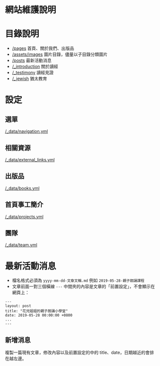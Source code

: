 # 網站維護說明

# 目錄說明
* [/pages](/pages)
首頁、關於我們、出版品
* [/assets/images](/assets/images)
圖片目錄，儘量以子目錄分類圖片
* [/posts](/posts)
最新活動消息
* [/_introduction](/_introduction)
關於讀經
* [/_testimony](/_testimony)
讀經見證
* [/_jewish](/_jewish)
猶太教育


# 設定
## 選單
[/_data/navigation.yml](/_data/navigation.yml)

## 相關資源
[/_data/external_links.yml](/_data/external_links.yml)
## 出版品
[/_data/books.yml](/_data/books.yml)

## 首頁事工簡介
[/_data/projects.yml](/_data/projects.yml)
## 團隊
[/_data/team.yml](/_data/team.yml)

# 最新活動消息
* 檔名格式必須為 `yyyy-mm-dd-文章文稱.md` 例如 `2019-05-28-親子朗誦課程`
* 文章前面一對三個橫線 `---` 中間夾的內容是文章的「前置設定」，不會顯示在網頁上： 
```
---
layout: post
title: "花兒姐姐的親子朗誦小學堂"
date: 2019-05-28 00:00:00 +0800
...
---
```
## 新增消息
複製一篇現有文章，修改內容以及前置設定的中的 title、date，日期越近的會排在越左邊。